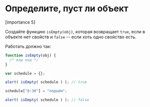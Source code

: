 # Определите, пуст ли объект

[importance 5]

Создайте функцию `isEmpty(obj)`, которая возвращает `true`, если в объекте нет свойств и `false` -- если хоть одно свойство есть.

Работать должно так:

```js
function isEmpty(obj) { 
  /* ваш код */
}

var schedule = {};

alert( isEmpty( schedule ) ); // true

schedule["8:30"] = "подъём";

alert( isEmpty( schedule ) ); // false
```


